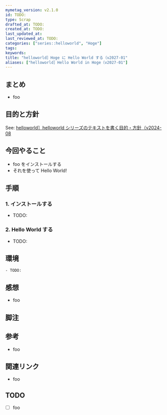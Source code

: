 ```yaml
---
mymetag_version: v2.1.0
id: TODO:
type: Scrap
drafted_at: TODO:
created_at: TODO:
last_updated_at:
last_reviewed_at: TODO:
categories: ["series::helloworld", "Hoge"]
tags:
keywords:
title: "helloworld］Hoge に Hello World する（v2027-01"
aliases: ["helloworld］Hello World in Hoge（v2027-01"]
---
```


## まとめ

- foo

## 目的と方針

See: [helloworld］helloworld シリーズのテキストを書く目的・方針（v2024-08](./a8edd76c-963b-4cd1-affc-fc8be160ca11.md)

## 今回やること

- foo をインストールする
- それを使って Hello World!

## 手順

### 1. インストールする

- TODO:

### 2. Hello World する

- TODO:

## 環境

```console
- TODO:
```

## 感想

- foo

## 脚注

[^1]: foobarbaz

## 参考

- foo

## 関連リンク

- foo

## TODO

- [ ] foo
